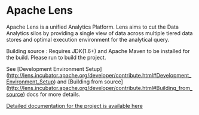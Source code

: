 Apache Lens
=====

Apache Lens is a unified Analytics Platform. Lens aims to cut the Data Analytics silos by providing a single view of data
across multiple tiered data stores and optimal execution environment for the analytical query.

Building source :
Requires JDK(1.6+) and Apache Maven to be installed for the build.
Please run <mvn clean package> to build the project.

See [Development Environment Setup] (http://lens.incubator.apache.org/developer/contribute.html#Development_Environment_Setup)
and [Building from source] (http://lens.incubator.apache.org/developer/contribute.html#Building_from_source) docs for
more details.

[Detailed documentation for the project is available here](https://lens.incubator.apache.org)
